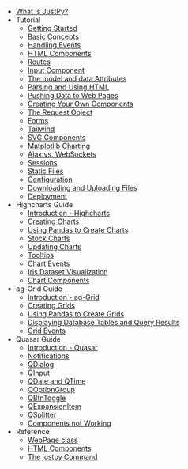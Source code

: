 - [<span class="section-header">What is JustPy?</span>](/)
- <span class="section-header">Tutorial</span>
    - [Getting Started](tutorial/getting_started.md "Getting Started")
    - [Basic Concepts](tutorial/basic_concepts.md "Basic Concepts")
    - [Handling Events](tutorial/handling_events.md "Handling Events")
    - [HTML Components](tutorial/html_components.md "HTML Components")
    - [Routes](tutorial/routes.md "Routes")
    - [Input Component](tutorial/input.md "Input Component")
    - [The model and data Attributes](tutorial/model_and_data.md "The model and data attributes")
    - [Parsing and Using HTML](tutorial/working_with_html.md "Parsing and Using HTML")
    - [Pushing Data to Web Pages](tutorial/pushing_data.md "Pushing Data to Web Pages")
    - [Creating Your Own Components](tutorial/custom_components.md "Custom Components")
    - [The Request Object](tutorial/request_object.md "The Request Object")
    - [Forms](tutorial/form.md "Forms")
    - [Tailwind](tutorial/tailwind.md "Tailwind")
    - [SVG Components](tutorial/svg_components.md "SVG Components")
    - [Matplotlib Charting](tutorial/matplotlib.md "Matplotlib Charting")
    - [Ajax vs. WebSockets](tutorial/ajax.md "Ajax vs. WebSockets")
    - [Sessions](tutorial/sessions.md "Sessions")
    - [Static Files](tutorial/static.md "Static Files")
    - [Configuration](tutorial/configuration.md "Configuration")
    - [Downloading and Uploading Files](tutorial/uploading_files.md "Sownloading and Uploading Files")
    - [Deployment](tutorial/deployment.md "Deployment")
- <span class="section-header" >Highcharts Guide</span>
    - [Introduction - Highcharts](charts_tutorial/introduction.md "Introduction")
    - [Creating Charts](charts_tutorial/creating_charts.md "Creating Charts")
    - [Using Pandas to Create Charts](charts_tutorial/pandas.md "Pandas and Charts")
    - [Stock Charts](charts_tutorial/stock_charts.md "Stock Charts")
    - [Updating Charts](charts_tutorial/updating_charts.md "Updating Charts")
    - [Tooltips](charts_tutorial/tooltips.md "Tooltips")
    - [Chart Events](charts_tutorial/chart_events.md "Chart Events")
    - [Iris Dataset Visualization](charts_tutorial/iris.md "Iris Dataset")
    - [Chart Components](charts_tutorial/chart_components.md "Chart Components")
- <span class="section-header">ag-Grid Guide</span>
    - [Introduction - ag-Grid](grids_tutorial/introduction.md "Introduction")
    - [Creating Grids](grids_tutorial/creating_grids.md "Creating Grids")
    - [Using Pandas to Create Grids](grids_tutorial/pandas.md "Pandas and Grids")
    - [Displaying Database Tables and Query Results](grids_tutorial/databases.md "Displaying Database Tables and Query Results")
    - [Grid Events](grids_tutorial/grid_events.md "Grid Events")
- <span class="section-header">Quasar Guide</span>
    - [Introduction - Quasar](quasar_tutorial/introduction.md "Introduction")
    - [Notifications](quasar_tutorial/notify.md "Notifications")
    - [QDialog](quasar_tutorial/QDialog.md "QDialog")
    - [QInput](quasar_tutorial/QInput.md "QInput")
    - [QDate and QTime](quasar_tutorial/QDate.md "QDate and QTime")
    - [QOptionGroup](quasar_tutorial/QOptionGroup.md "QOptionGroup")
    - [QBtnToggle](quasar_tutorial/QBtnToggle.md "QBtnToggle")
    - [QExpansionItem](quasar_tutorial/QExpansionItem.md "QExpansionItem")
    - [QSplitter](quasar_tutorial/QSplitter.md "QSplitter")
    - [Components not Working](quasar_tutorial/not_working.md "Components not Working")
- <span class="section-header">Reference</span>
    - [WebPage class](reference/webpage.md "WebPage Class")
    - [HTML Components](reference/htmlcomponent.md "HTML Components")
    - [The justpy Command](reference/justpy.md "The justpy Command")



